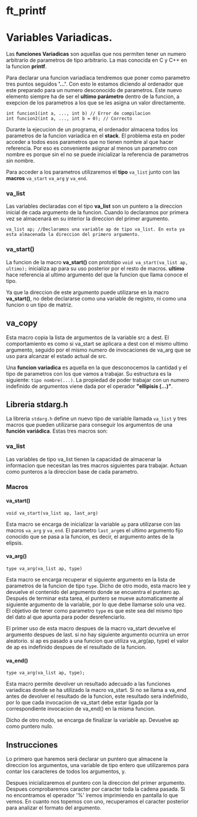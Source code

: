 # ft_printf



# Variables Variadicas.

Las **funciones Variadicas** son aquellas que nos permiten tener un numero arbitrario de parametros de tipo arbitrario. La mas conocida en C y C++ en la funcion **printf**. 

Para declarar una funcion variadiaca tendremos que poner como parametro tres puntos seguidos **'...'**. Con esto le estamos diciendo al ordenador que este preparado para un numero desconocido de parametros. Este nuevo elemento siempre ha de ser el **ultimo parámetro** dentro de la funcion, a exepcion de los parametros a los que se les asigna un valor directamente.

```
int funcion1(int a, ..., int b) // Error de compilacion
int funcion2(int a, ..., int b = 0); // Correcto
```

Durante la ejecucion de un programa, el ordenador almacena todos los parametros de la funcion variadica en el **stack**. El problema esta en poder acceder a todos esos parametros que no tienen nombre al que hacer referencia. Por eso es conveniente asignar al menos un parametro con nombre es porque sin el no se puede inicializar la referencia de parametros sin nombre.

Para acceder a los parametros utilizaremos el **tipo** `va_list` junto con las **macros** `va_start` `va_arg` y `va_end`.

### va_list

Las variables declaradas con el tipo **va_list** son un puntero a la direccion inicial de cada argumento de la funcion. Cuando lo declaramos por primera vez se almacenará en su interior la direccion del primer argumento.

```
va_list ap; //Declaramos una variable ap de tipo va_list. En esta ya esta almacenada la direccion del primero argumento.
```



### va_start()

La funcion de la macro **va_start()** con prototipo `void va_start(va_list ap, ultimo);` inicializa ap para su uso posterior por el resto de macros. **ultimo** hace referencia al ultimo argumento del que la funcion que llama conoce el tipo.

Ya que la direccion de este argumento puede utilizarse en la macro **va_start()**, no debe declararse como una variable de registro, ni como una funcion o un tipo de matriz.

## va_copy

Esta macro copia la lista de argumentos de la variable src a dest. El comportamiento es como si va_start se aplicara a dest con el mismo ultimo argumento, seguido por el mismo numero de invocaciones de va_arg que se uso para alcanzar el estado actual de src.

Una **funcion variadica** es aquella en la que desconocemos la cantidad y el tipo de parametros con los que vamos a trabajar. Su estructura es la siguiente: `tipo nombre(...)`. La propiedad de poder trabajar con un numero indefinido de argumentos viene dada por el operador **"ellipisis (...)"**.

## Libreria stdarg.h

La libreria `stdarg.h` define un nuevo tipo de variable llamada `va_list` y tres macros que pueden utilizarse para conseguir los argumentos de una **función variádica**. Estas tres macros son:

### va_list

Las variables de tipo va_list tienen la capacidad de almacenar la informacion que necesitan las tres macros siguientes para trabajar. Actuan como punteros a la direccion base de cada parametro.

### Macros

#### va_start()

`void va_start(va_list ap, last_arg)`

Esta macro se encarga de inicializar la variable `ap` para utilizarse con las macros `va_arg` y `va_end`. El parametro `last_arg`es el ultimo argumento fijo conocido que se pasa a la funcion, es decir, el argumento antes de la elipsis.

#### va_arg()

`type va_arg(va_list ap, type)`

Esta macro se encarga recuperar el siguiente argumento en la lista de parametros de la funcion de tipo `type`. Dicho de otro modo, esta macro lee y devuelve el contenido del argumento donde se encuentra el puntero ap. Después de terminar esta tarea, el puntero se mueve automaticamente al siguiente argumento de la variable, por lo que debe llamarse solo una vez. El objetivo de tener como parametro `type` es que este sea del mismo tipo del dato al que apunta para poder desrefenciarlo.

El primer uso de esta macro despues de la macro va_start devuelve el argumento despues de last. si no hay siguiente argumento ocurrira un error aleatorio. si ap es pasado a una funcion que utiliza va_arg(ap, type) el valor de ap es indefinido despues de el resultado de la funcion. 


#### va_end()

`type va_arg(va_list ap, type);`

Esta macro permite devolver un resultado adecuado a las funciones variadicas donde se ha utilizado la macro va_start. Si no se llama a va_end antes de devolver el resultado de la funcion, este resultado sera indefinido, por lo que cada invocacion de va_start debe estar ligada por la correspondiente invocacion de va_end() en la misma funcion.

Dicho de otro modo, se encarga de finalizar la variable ap. Devuelve ap como puntero nulo.

## Instrucciones

Lo primero que haremos será declarar un puntero que almacene la direccion los argumentos, una variable de tipo entero que utilizaremos para contar los caracteres de todos los argumentos, y.

Despues inicializaremos el puntero con la direccion del primer argumento. Despues comprobaremos caracter por caracter toda la cadena pasada. Si no encontramos el operador '%' iremos imprimiendo en pantalla lo que vemos. En cuanto nos topemos con uno, recuperamos el caracter posterior para analizar el formato del argumento.


